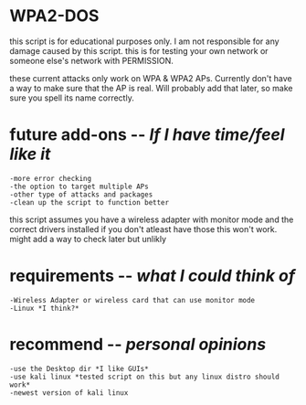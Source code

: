 # WPA2-DOS
this script is for educational purposes only.
I am not responsible for any damage caused by this script.
this is for testing your own network or someone else's network with PERMISSION.

these current attacks only work on WPA & WPA2 APs.
Currently don't have a way to make sure that the AP is real. Will probably add that later, so make sure you spell its name correctly.



# future add-ons -- *If I have time/feel like it*
    -more error checking
    -the option to target multiple APs
    -other type of attacks and packages
    -clean up the script to function better

this script assumes you have a wireless adapter with monitor mode and the correct drivers installed
if you don't atleast have those this won't work.
might add a way to check later but unlikly

# requirements -- *what I could think of*
    -Wireless Adapter or wireless card that can use monitor mode
    -Linux *I think?*



# recommend -- *personal opinions* 
    -use the Desktop dir *I like GUIs*
    -use kali linux *tested script on this but any linux distro should work*
    -newest version of kali linux 